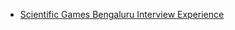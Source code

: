  - [Scientific Games
 Bengaluru Interview Experience](https://www.geeksforgeeks.org/scientific-games-bengaluru-interview-experience/)